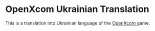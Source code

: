 OpenXcom Ukrainian Translation
==============================

This is a translation into Ukrainian language of the [OpenXcom ](http://openxcom.org/)game.